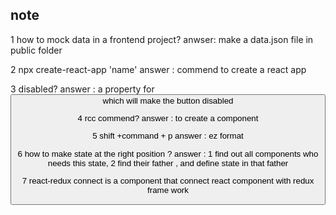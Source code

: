 ## note 
1 how to mock data in a frontend project? 
anwser: make a data.json file in public folder

2 npx create-react-app 'name'
answer : commend to create  a react app

3 disabled? 
answer : a property for <button> which will make the button disabled

4 rcc commend?
answer : to create a component 

5 shift  +command + p 
answer : ez format 

6 how to make state at the right position ? 
answer : 1 find out all components who needs this state, 2 find their father , and 
define state in that father

7 react-redux connect is a component that connect react component with redux frame work





